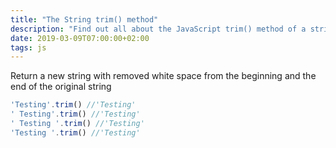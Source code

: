 ```yaml
---
title: "The String trim() method"
description: "Find out all about the JavaScript trim() method of a string"
date: 2019-03-09T07:00:00+02:00
tags: js
---
```


Return a new string with removed white space from the beginning and the end of the original string

```js
'Testing'.trim() //'Testing'
' Testing'.trim() //'Testing'
' Testing '.trim() //'Testing'
'Testing '.trim() //'Testing'
```
